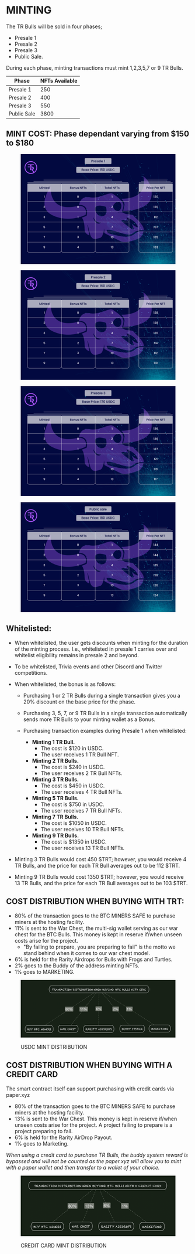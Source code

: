 # MINTING

The TR Bulls will be sold in four phases;&#x20;

* Presale 1
* Presale 2
* Presale 3
* Public Sale.&#x20;

During each phase, minting transactions must mint 1,2,3,5,7 or 9 TR Bulls.&#x20;

| Phase       | NFTs Available  |
| ----------- | --------------- |
| Presale 1   | 250             |
| Presale 2   | 400             |
| Presale 3   | 550             |
| Public Sale | 3800            |



## MINT COST:  Phase dependant varying from $150 to $180

<figure><img src="../../.gitbook/assets/presale1.jpg" alt=""><figcaption></figcaption></figure>

<figure><img src="../../.gitbook/assets/presale2.jpg" alt=""><figcaption></figcaption></figure>

<figure><img src="../../.gitbook/assets/presale3 (1).jpg" alt=""><figcaption></figcaption></figure>

<figure><img src="../../.gitbook/assets/publicSale (2).jpg" alt=""><figcaption></figcaption></figure>



## Whitelisted:

* When whitelisted, the user gets discounts when minting for the duration of the minting process. I.e., whitelisted in presale 1 carries over and whitelist eligibility remains in presale 2 and beyond. &#x20;
* To be whitelisted, Trivia events and other Discord and Twitter competitions. &#x20;
* When whitelisted, the bonus is as follows:&#x20;
  * Purchasing 1 or 2 TR Bulls during a single transaction gives you a 20% discount on the base price for the phase.&#x20;
  * Purchasing 3, 5, 7, or 9 TR Bulls in a single transaction automatically sends more TR Bulls to your minting wallet as a Bonus.&#x20;
  *   Purchasing transaction examples during Presale 1 when whitelisted:

      * **Minting 1 TR Bull.**&#x20;
        * The cost is $120 in USDC.&#x20;
        * The user receives 1 TR Bull NFT.
      * **Minting 2 TR Bulls.**
        * The cost is $240 in USDC.
        * &#x20;The user receives 2 TR Bull NFTs.
      * **Minting 3 TR Bulls.**
        * The cost is $450 in USDC.
        * &#x20;The user receives 4 TR Bull NFTs.
      * **Minting 5 TR Bulls.**
        * The cost is $750 in USDC.
        * &#x20;The user receives 7 TR Bull NFTs.
      * **Minting 7 TR Bulls.**
        * The cost is $1050 in USDC.
        * &#x20;The user receives 10 TR Bull NFTs.
      * **Minting 9 TR Bulls.**
        * The cost is $1350 in USDC.
        * &#x20;The user receives 13 TR Bull NFTs.


* Minting 3 TR Bulls would cost 450 $TRT; however, you would receive 4 TR Bulls, and the price for each TR Bull averages out to be 112 $TRT.&#x20;
* Minting 9 TR Bulls would cost 1350 $TRT; however, you would receive 13 TR Bulls, and the price for each TR Bull averages out to be 103 $TRT. &#x20;

## COST DISTRIBUTION WHEN BUYING WITH TRT:&#x20;

* 80% of the transaction goes to the BTC MINERS SAFE to purchase miners at the hosting facility.&#x20;
* 11% is sent to the War Chest, the multi-sig wallet serving as our war chest for the BTC Bulls. This money is kept in reserve if/when unseen costs arise for the project.&#x20;
  * "By failing to prepare, you are preparing to fail" is the motto we stand behind when it comes to our war chest model.
* 6% is held for the Rarity Airdrops for Bulls with Frogs and Turtles.
* 2% goes to the Buddy of the address minting NFTs.
* 1% goes to MARKETING.

<figure><img src="../../.gitbook/assets/image (1) (4).png" alt=""><figcaption><p>USDC MINT DISTRIBUTION</p></figcaption></figure>

## COST DISTRIBUTION WHEN BUYING WITH A CREDIT CARD

The smart contract itself can support purchasing with credit cards via paper.xyz

* 80% of the transaction goes to the BTC MINERS SAFE to purchase miners at the hosting facility.&#x20;
* 13% is sent to the War Chest. This money is kept in reserve if/when unseen costs arise for the project. A project failing to prepare is a project preparing to fail.&#x20;
* 6% is held for the Rarity AirDrop Payout.
* 1% goes to Marketing.

_When using a credit card to purchase TR Bulls, the buddy system reward is bypassed and will not be counted as the paper.xyz will allow you to mint with a paper wallet and then transfer to a wallet of your choice._&#x20;

<figure><img src="../../.gitbook/assets/image (10) (5).png" alt=""><figcaption><p>CREDIT CARD MINT DISTRIBUTION</p></figcaption></figure>
